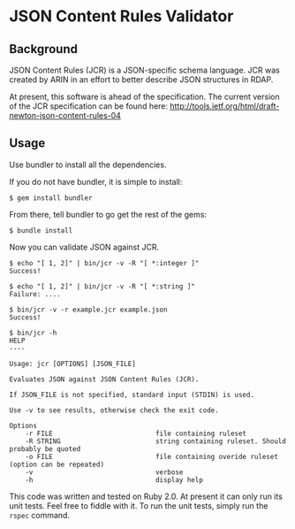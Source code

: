 # JSON Content Rules Validator

## Background

JSON Content Rules (JCR) is a JSON-specific schema language. JCR was created by ARIN in an effort
to better describe JSON structures in RDAP.

At present, this software is ahead of the specification.
The current version of the JCR specification can be found here:
http://tools.ietf.org/html/draft-newton-json-content-rules-04

## Usage

Use bundler to install all the dependencies.

If you do not have bundler, it is simple to install:

```
$ gem install bundler
```

From there, tell bundler to go get the rest of the gems:

```
$ bundle install
```

Now you can validate JSON against JCR.

```
$ echo "[ 1, 2]" | bin/jcr -v -R "[ *:integer ]"
Success!

$ echo "[ 1, 2]" | bin/jcr -v -R "[ *:string ]"
Failure: ....

$ bin/jcr -v -r example.jcr example.json
Success!

$ bin/jcr -h
HELP
----

Usage: jcr [OPTIONS] [JSON_FILE]

Evaluates JSON against JSON Content Rules (JCR).

If JSON_FILE is not specified, standard input (STDIN) is used.

Use -v to see results, otherwise check the exit code.

Options
    -r FILE                          file containing ruleset
    -R STRING                        string containing ruleset. Should probably be quoted
    -o FILE                          file containing overide ruleset (option can be repeated)
    -v                               verbose
    -h                               display help
```

This code was written and tested on Ruby 2.0. At present it can only run its unit
tests. Feel free to fiddle with it. To run the unit tests, simply run the `rspec` command.

